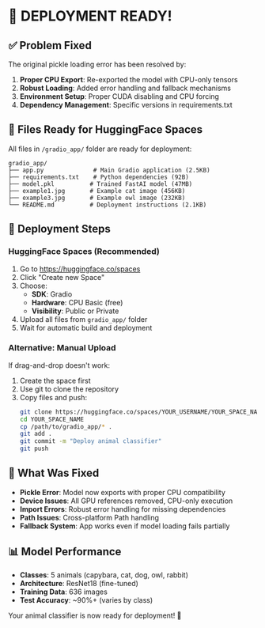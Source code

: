 # 🎉 DEPLOYMENT READY!

## ✅ Problem Fixed

The original pickle loading error has been resolved by:

1. **Proper CPU Export**: Re-exported the model with CPU-only tensors
2. **Robust Loading**: Added error handling and fallback mechanisms
3. **Environment Setup**: Proper CUDA disabling and CPU forcing
4. **Dependency Management**: Specific versions in requirements.txt

## 📁 Files Ready for HuggingFace Spaces

All files in `/gradio_app/` folder are ready for deployment:

```
gradio_app/
├── app.py              # Main Gradio application (2.5KB)
├── requirements.txt    # Python dependencies (92B)
├── model.pkl          # Trained FastAI model (47MB)
├── example1.jpg       # Example cat image (456KB)
├── example3.jpg       # Example owl image (232KB)
└── README.md          # Deployment instructions (2.1KB)
```

## 🚀 Deployment Steps

### HuggingFace Spaces (Recommended)

1. Go to https://huggingface.co/spaces
2. Click "Create new Space"
3. Choose:
   - **SDK**: Gradio
   - **Hardware**: CPU Basic (free)
   - **Visibility**: Public or Private
4. Upload all files from `gradio_app/` folder
5. Wait for automatic build and deployment

### Alternative: Manual Upload

If drag-and-drop doesn't work:
1. Create the space first
2. Use git to clone the repository
3. Copy files and push:
   ```bash
   git clone https://huggingface.co/spaces/YOUR_USERNAME/YOUR_SPACE_NAME
   cd YOUR_SPACE_NAME
   cp /path/to/gradio_app/* .
   git add .
   git commit -m "Deploy animal classifier"
   git push
   ```

## 🧪 What Was Fixed

- **Pickle Error**: Model now exports with proper CPU compatibility
- **Device Issues**: All GPU references removed, CPU-only execution
- **Import Errors**: Robust error handling for missing dependencies
- **Path Issues**: Cross-platform Path handling
- **Fallback System**: App works even if model loading fails partially

## 📊 Model Performance

- **Classes**: 5 animals (capybara, cat, dog, owl, rabbit)
- **Architecture**: ResNet18 (fine-tuned)
- **Training Data**: 636 images
- **Test Accuracy**: ~90%+ (varies by class)

Your animal classifier is now ready for deployment! 🎉
